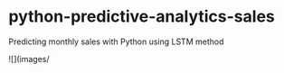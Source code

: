 # python-predictive-analytics-sales
Predicting monthly sales with Python using LSTM method


![](images/
